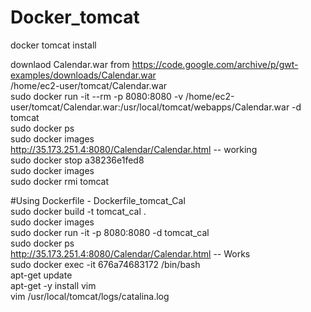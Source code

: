 # Docker_tomcat
docker tomcat install  
  
downlaod Calendar.war from https://code.google.com/archive/p/gwt-examples/downloads/Calendar.war  
/home/ec2-user/tomcat/Calendar.war  
sudo docker run -it --rm -p 8080:8080 -v /home/ec2-user/tomcat/Calendar.war:/usr/local/tomcat/webapps/Calendar.war -d tomcat  
sudo docker ps  
sudo docker images  
http://35.173.251.4:8080/Calendar/Calendar.html -- working  
sudo docker stop a38236e1fed8  
sudo docker images  
sudo docker rmi tomcat  
  
#Using Dockerfile  - Dockerfile_tomcat_Cal  
sudo docker build -t tomcat_cal .  
sudo docker images  
sudo docker run -it -p 8080:8080 -d tomcat_cal  
sudo docker ps  
http://35.173.251.4:8080/Calendar/Calendar.html  -- Works  
sudo docker exec -it 676a74683172 /bin/bash  
apt-get update  
apt-get -y install vim    
vim /usr/local/tomcat/logs/catalina.log    
